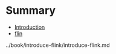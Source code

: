# Summary

* [Introduction](README.md)
* [flin](../book/introduce-flink/introduce-flinkmd.md)

 ../book/introduce-flink/introduce-flink.md